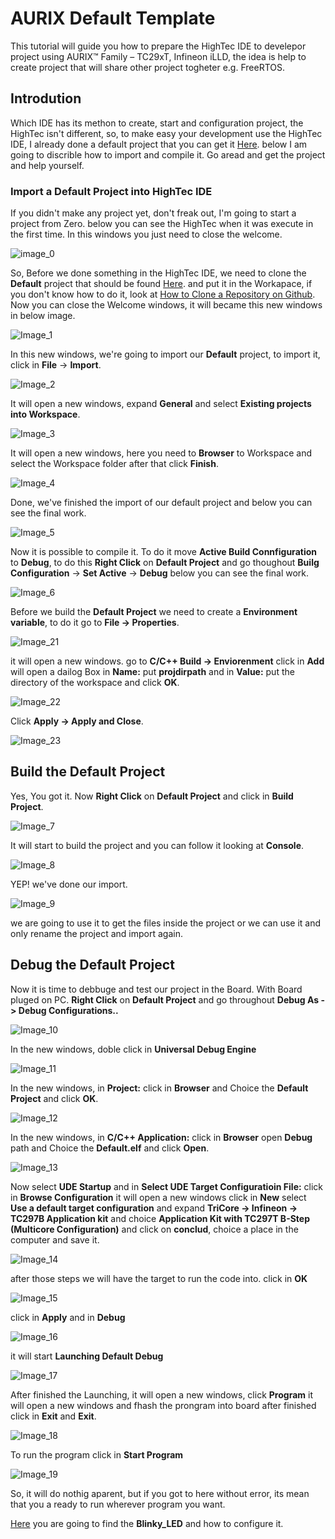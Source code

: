 # AURIX Default Template

This tutorial will guide you how to prepare the HighTec IDE to develepor project using AURIX™ Family – TC29xT, Infineon iLLD, the idea is help to create project that will share other project togheter e.g. FreeRTOS.

## Introdution

Which IDE has its methon to create, start and configuration project, the HighTec isn't different, so, to make easy your development use the HighTec IDE, I already done a default project that you can get it [Here](https://github.com/EltonJunior/AURIX_TFT_TC297B/tree/main/01_Default). below I am going to discrible how to import and compile it. Go aread and get the project and help yourself.

### Import a Default Project into HighTec IDE

If you didn't make any project yet, don't freak out, I'm going to start a project from Zero. below you can see the HighTec when it was execute in the first time. In this windows you just need to close the welcome.

![image_0](https://drive.google.com/uc?id=1RKJtaL_qxT9ddeuU-ea5m9QmqW68F7on)

So, Before we done something in the HighTec IDE, we need to clone the **Default** project that should be found [Here](https://github.com/EltonJunior/AURIX_TFT_TC297B/tree/main/01_Default). and put it in the Workapace, if you don't know how to do it, look at [How to Clone a Repository on Github](https://www.wikihow.com/Clone-a-Repository-on-Github#:~:text=Enter%20%E2%80%9Cgit%20clone%E2%80%9D%20followed%20by%20the%20source%20location,type%20out%20the%20source%20location%20after%20the%20command.). Now you can close the Welcome windows, it will became this new windows in below image.

![Image_1](https://drive.google.com/uc?id=1XDlehlOzTXx9MYZ_aU8ZruZ7leYvQwrZ)

In this new windows, we're going to import our **Default** project, to import it, click in __File__ -> __Import__.

![Image_2](https://drive.google.com/uc?id=1U285IpwpwuTY1gjxVG-AkTiYkJS4QubX )

It will open a new windows, expand __General__ and select __Existing projects into Workspace__.

![Image_3](https://drive.google.com/uc?id=1jBIW1vm510gRf5DPbRu0KMx4Cr-jjKnS)

It will open a new windows, here you need to __Browser__ to Workspace and select the Workspace folder after that click __Finish__.

![Image_4](https://drive.google.com/uc?id=1EjzMOBSYmgk0EDJFVhF3q1wIk4tzzZ8_)

Done, we've finished the import of our default project and below you can see the final work.

![Image_5](https://drive.google.com/uc?id=1VVjh3RvpZ9x-kMoMBtSSFiz9GbuvmVUV)

Now it is possible to compile it. To do it move __Active Build Connfiguration__ to __Debug__, to do this __Right Click__ on __Default Project__ and go thoughout __Builg Configuration__ -> __Set Active__ -> __Debug__ below you can see the final work.

![Image_6](https://drive.google.com/uc?id=13sOtGdhNYozAop3rkG3E-QqG4f2jmvK_)

Before we build the __Default Project__ we need to create a __Environment variable__, to do it go to __File -> Properties__.

![Image_21](https://drive.google.com/uc?id=1z8TJaQx8FPiSiuRyxDNZmcr839x8Igst)

it will open a new windows. go to __C/C++ Build -> Enviorenment__ click in __Add__ will open a dailog Box in __Name:__ put __projdirpath__ and in __Value:__ put the directory of the workspace and click __OK__.

![Image_22](https://drive.google.com/uc?id=16f8-hxLJ2M40ZCkuLyVv_YjIsAylxCxd)

Click __Apply -> Apply and Close__.

![Image_23](https://drive.google.com/uc?id=1gkcsc_jZqB7_GZwN5fQy1OSD9RcolEiT)

## Build the Default Project

Yes, You got it. Now __Right Click__ on __Default Project__ and click in __Build Project__.

![Image_7](https://drive.google.com/uc?id=1MhQRaA7aP8iKnjWzPu10JIANtNyxtlPK)

It will start to build the project and you can follow it looking at __Console__.

![Image_8](https://drive.google.com/uc?id=1LwhDXALCD4A9K7xoGV1N8-2-9SJh5wBp)

YEP! we've done our import.

![Image_9](https://drive.google.com/uc?id=1kWH1f_5xkjzxLmzBu3JWUGIa8gp40qce)

we are going to use it to get the files inside the project or we can use it and only rename the project and import again.

## Debug the Default Project

Now it is time to debbuge and test our project in the Board. With Board pluged on PC. __Right Click__ on __Default Project__ and go throughout __Debug As -> Debug Configurations..__

![Image_10](https://drive.google.com/uc?id=1yOnifPKhR7OdLniED2e17Z3RS-3aEtMC)

In the new windows, doble click in __Universal Debug Engine__

![Image_11](https://drive.google.com/uc?id=1_gUsJxdwCkIs604Hdy3qxzNUO0xQx_JJ)

In the new windows, in __Project:__ click in __Browser__ and Choice the __Default Project__ and click __OK__.

![Image_12](https://drive.google.com/uc?id=1QbleqlNZhYD-LleqFNl0rt0X63MgYz1y)

In the new windows, in __C/C++ Application:__ click in __Browser__ open __Debug__ path and Choice the __Default.elf__ and click __Open__.

![Image_13](https://drive.google.com/uc?id=1AfIAJytd3poeuy_ThYgbwOP5Yd7lrIDn)

Now select __UDE Startup__ and in __Select UDE Target Configuratioin File:__ click in __Browse Configuration__ it will open a new windows click in __New__ select __Use a default target configuration__ and expand __TriCore -> Infineon -> TC297B Application kit__ and choice __Application Kit with TC297T B-Step (Multicore Configuration)__ and click on __conclud__, choice a place in the computer and save it.

![Image_14](https://drive.google.com/uc?id=1o6ISLy1WdY6sSkkXWTqP80bPhsq1KC3f)

after those steps we will have the target to run the code into. click in __OK__

![Image_15](https://drive.google.com/uc?id=1OQGXNlf-BkVHMBJOsvuz1ANl17HznCNV)

click in __Apply__ and in __Debug__

![Image_16](https://drive.google.com/uc?id=151Eitj-7b7LrylC6Ydb_YP2ABkiJHLuJ)

it will start __Launching Default Debug__

![Image_17](https://drive.google.com/uc?id=1idkpEj_PZiHoAPmw0FXTQibrkHpJuy3q)

After finished the Launching, it will open a new windows, click __Program__ it will open a new windows and fhash the prongram into board after finished click in __Exit__ and __Exit__.

![Image_18](https://drive.google.com/uc?id=1t0N2TR0Z74HtkwCEsuwlrLLihXvAfpeX)

To run the program click in __Start Program__

![Image_19](https://drive.google.com/uc?id=1z2LLc4lfvvaBa7_WTRAh_Axltc_8MSbp)

So, it will do nothig aparent, but if you got to here without error, its mean that you a ready to run wherever program you want.

[Here](https://github.com/EltonJunior/AURIX_TFT_TC297B/tree/main/02_Blinky_LED) you are going to find the __Blinky_LED__ and how to configure it.
